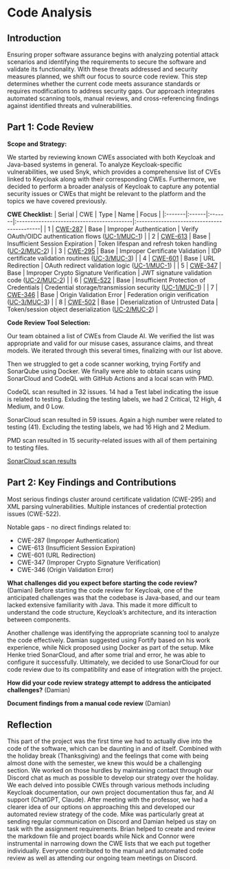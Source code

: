 # Code Analysis

## Introduction

Ensuring proper software assurance begins with analyzing potential attack scenarios and identifying the requirements to secure the software and validate its functionality. With these threats addressed and security measures planned, we shift our focus to source code review. This step determines whether the current code meets assurance standards or requires modifications to address security gaps. Our approach integrates automated scanning tools, manual reviews, and cross-referencing findings against identified threats and vulnerabilities.

## Part 1: Code Review

**Scope and Strategy:**

We started by reviewing known CWEs associated with both Keycloak and Java-based systems in general. To analyze Keycloak-specific vulnerabilities, we used Snyk, which provides a comprehensive list of CVEs linked to Keycloak along with their corresponding CWEs. Furthermore, we decided to perform a broader analysis of Keycloak to capture any potential security issues or CWEs that might be relevant to the platform and the topics we have covered previously.


**CWE Checklist:**
| Serial | CWE | Type | Name | Focus |
|:-------|:------|:-------|:------------------------------------------|:-------------------------------------------|
| 1 | [CWE-287](https://cwe.mitre.org/data/definitions/287.html) | Base | Improper Authentication | Verify OAuth/OIDC authentication flows ([UC-1/MUC-1](software-security-assurance-cases.md#assurance-case-1-encrypted-credentials-during-transit)) |
| 2 | [CWE-613](https://cwe.mitre.org/data/definitions/613.html) | Base | Insufficient Session Expiration | Token lifespan and refresh token handling ([UC-2/MUC-2](software-security-assurance-cases.md#assurance-case-2-keycloak-minimizes-undetected-changes-to-administrative-operations)) |
| 3 | [CWE-295](https://cwe.mitre.org/data/definitions/295.html) | Base | Improper Certificate Validation | IDP certificate validation routines ([UC-3/MUC-3](software-security-assurance-cases.md#assurance-case-3-keycloak-diminishes-database-misuse)) |
| 4 | [CWE-601](https://cwe.mitre.org/data/definitions/601.html) | Base | URL Redirection | OAuth redirect validation logic ([UC-1/MUC-1](software-security-assurance-cases.md#assurance-case-1-encrypted-credentials-during-transit)) |
| 5 | [CWE-347](https://cwe.mitre.org/data/definitions/347.html) | Base | Improper Crypto Signature Verification | JWT signature validation code ([UC-2/MUC-2](software-security-assurance-cases.md#assurance-case-2-keycloak-minimizes-undetected-changes-to-administrative-operations)) |
| 6 | [CWE-522](https://cwe.mitre.org/data/definitions/522.html) | Base | Insufficient Protection of Credentials | Credential storage/transmission security ([UC-1/MUC-1](software-security-assurance-cases.md#assurance-case-1-encrypted-credentials-during-transit)) |
| 7 | [CWE-346](https://cwe.mitre.org/data/definitions/346.html) | Base | Origin Validation Error | Federation origin verification ([UC-3/MUC-3](software-security-assurance-cases.md#assurance-case-3-keycloak-diminishes-database-misuse)) |
| 8 | [CWE-502](https://cwe.mitre.org/data/definitions/502.html) | Base | Deserialization of Untrusted Data | Token/session object deserialization ([UC-2/MUC-2](software-security-assurance-cases.md#assurance-case-2-keycloak-minimizes-undetected-changes-to-administrative-operations)) |

**Code Review Tool Selection:**

Our team obtained a list of CWEs from Claude AI. We verified the list was appropriate and valid for our misuse cases, assurance claims, and threat models. We iterated through this several times, finalizing with our list above.

Then we struggled to get a code scanner working, trying Fortify and SonarQube using Docker. We finally were able to obtain scans using SonarCloud and CodeQL with GitHub Actions and a local scan with PMD.

CodeQL scan resulted in 32 issues. 14 had a Test label indicating the issue is related to testing. Exluding the testing labels, we had 2 Critical, 12 High, 4 Medium, and 0 Low.

SonarCloud scan resulted in 59 issues. Again a high number were related to testing (41). Excluding the testing labels, we had 16 High and 2 Medium.

PMD scan resulted in 15 security-related issues with all of them pertaining to testing files.

[SonarCloud scan results](https://sonarcloud.io/summary/overall?id=mhenke_keycloak&branch=main)

## Part 2: Key Findings and Contributions

Most serious findings cluster around certificate validation (CWE-295) and XML parsing vulnerabilities. Multiple instances of credential protection issues (CWE-522).

Notable gaps - no direct findings related to:

- CWE-287 (Improper Authentication)
- CWE-613 (Insufficient Session Expiration)
- CWE-601 (URL Redirection)
- CWE-347 (Improper Crypto Signature Verification)
- CWE-346 (Origin Validation Error)

**What challenges did you expect before starting the code review?** (Damian) 
Before starting the code review for Keycloak, one of the anticipated challenges was that the codebase is Java-based, and our team lacked extensive familiarity with Java. This made it more difficult to understand the code structure, Keycloak’s architecture, and its interaction between components.

Another challenge was identifying the appropriate scanning tool to analyze the code effectively. Damian suggested using Fortify based on his work experience, while Nick proposed using Docker as part of the setup. Mike Henke tried SonarCloud, and after some trial and error, he was able to configure it successfully. Ultimately, we decided to use SonarCloud for our code review due to its compatibility and ease of integration with the project.

**How did your code review strategy attempt to address the anticipated challenges?** (Damian)

**Document findings from a manual code review** (Damian)

## Reflection

This part of the project was the first time we had to actually dive into the code of the software, which can be daunting in and of itself. Combined with the holiday break (Thanksgiving) and the feelings that come with being almost done with the semester, we knew this would be a challenging section. We worked on those hurdles by maintaining contact through our Discord chat as much as possible to develop our strategy over the holiday. We each delved into possible CWEs through various methods including Keycloak documentation, our own project documentation thus far, and AI support (ChatGPT, Claude). After meeting with the professor, we had a clearer idea of our options on approaching this and developed our automated review strategy of the code. Mike was particularly great at sending regular communication on Discord and Damian helped us stay on task with the assignment requirements. Brian helped to create and review the markdown file and project boards while Nick and Connor were instrumental in narrowing down the CWE lists that we each put together individually. Everyone contributed to the manual and automated code review as well as attending our ongoing team meetings on Discord.
